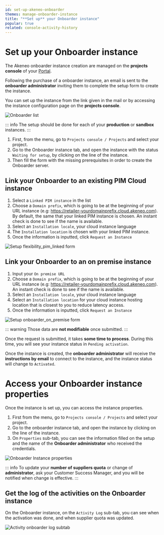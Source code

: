 ```yaml
---
id: set-up-akeneo-onboarder
themes: manage-onboarder-instance
title: "**Set up** your Onboarder instance"
popular: true
related: console-activity-history
---
```


# Set up your Onboarder instance

The Akeneo onboarder instance creation are managed on the **projects console** of your [Portal](connect-to-your-portal.html). 

Following the purchase of a onboarder instance, an email is sent to the **onboarder administrator** inviting them to complete the setup form to create the instance.

You can set up the instance from the link given in the mail or by accessing the instance configuration page on the **projects console**.

![Onboarder list](../img/onboarder_list_waiting_setup.jpg)

::: info
The setup should be done for each of your **production** or **sandbox** instances.
:::

1. First, from the menu, go to `Projects console / Projects` and select your project.
2. Go to the Onboarder instance tab, and open the instance with the status `Waiting for setup`, by clicking on the line of the instance.
3. Then fill the form with the missing prerequisites in order to create the Onboarder server. 

## Link your Onboarder to an existing PIM Cloud instance

1. Select a `Linked PIM instance` in the list
2. Choose a `Domain prefix`, which is going to be at the beginning of your URL instance (e.g: https://retailer-yourdomainprefix.cloud.akeneo.com). By default, the same that your linked PIM instance is chosen. An instant check is done to see if the name is available.
3. Select an `Installation locale`, your cloud instance language
4. The `Installation location` is chosen with your linked PIM instance.
5. Once the information is inputted, click `Request an Instance`

![Setup flexibility_pim_linked form](../img/onboarder_instance_setup_pim_linked.jpg)

## Link your Onboarder to an on premise instance

1. Input your `On premise URL`
2. Choose a `Domain prefix`, which is going to be at the beginning of your URL instance (e.g: https://retailer-yourdomainprefix.cloud.akeneo.com). An instant check is done to see if the name is available.
3. Select an `Installation locale`, your cloud instance language
4. Select an `Installation location` for your cloud instance hosting location that is closest to you to reduce latency access.
5. Once the information is inputted, click `Request an Instance`


![Setup onboarder_on_premise form](../img/onboarder_instance_setup_on_premise.jpg)

::: warning
Those data are **not modifiable** once submitted.
:::

Once the request is submitted, it takes **some time to process**. During this time, you will see your instance status in `Pending activation`.

Once the instance is created, the **onboarder administrator** will receive the **instructions by email** to connect to the instance, and the instance status will change to `Activated`.

# Access your Onboarder instance properties

Once the instance is set up, you can access the instance properties.

1. First from the menu, go to `Projects console / Projects` and select your project.
1. Go to the onboarder instance tab, and open the instance by clicking on the line of the instance.
1. On `Properties` sub-tab, you can see the information filled on the setup and the name of the **Onboarder administrator** who received the credentials.

![Onboarder Instance properties](../img/onboarder_activated.jpg)

::: info
To update your **number of suppliers quota** or change of **administrator**, ask your Customer Success Manager, and you will be notified when change is effective.
:::

## Get the log of the activities on the Onboarder instance

On the Onboarder instance, on the `Activity Log` sub-tab, you can see when the activation was done, and when supplier quota was updated.

![Activity onboarder log subtab](../img/onboarder_activity_log.jpg)
